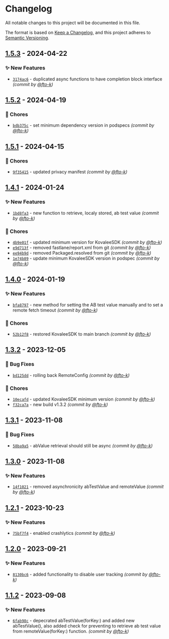 # Changelog
All notable changes to this project will be documented in this file.

The format is based on [Keep a Changelog](https://keepachangelog.com/en/1.0.0/),
and this project adheres to [Semantic Versioning](https://semver.org/spec/v2.0.0.html).

## [1.5.3] - 2024-04-22
### :sparkles: New Features
- [`3174ac6`](https://github.com/cotyapps/KovaleeRemoteConfig-iOS/commit/3174ac69a7a1f0dc18b31b4ed5a55cb02775f121) - duplicated async functions to have completion block interface *(commit by [@fto-k](https://github.com/fto-k))*


## [1.5.2] - 2024-04-19
### :wrench: Chores
- [`bdb375c`](https://github.com/cotyapps/KovaleeRemoteConfig-iOS/commit/bdb375caf2b97ae6865e448fd0dc98ab1639d23a) - set minimum dependency version in podspecs *(commit by [@fto-k](https://github.com/fto-k))*


## [1.5.1] - 2024-04-15
### :wrench: Chores
- [`9f35415`](https://github.com/cotyapps/KovaleeRemoteConfig-iOS/commit/9f354156304a69b8ad697bec1551e5a771e70da9) - updated privacy manifest *(commit by [@fto-k](https://github.com/fto-k))*


## [1.4.1] - 2024-01-24
### :sparkles: New Features
- [`1bd8fa3`](https://github.com/cotyapps/KovaleeRemoteConfig-iOS/commit/1bd8fa311d557e5c10c7298e40383c1e0ae6322a) - new function to retrieve, localy stored, ab test value *(commit by [@fto-k](https://github.com/fto-k))*

### :wrench: Chores
- [`4b9e01f`](https://github.com/cotyapps/KovaleeRemoteConfig-iOS/commit/4b9e01f1d1810c6f715ac5a8d5206c596dd4bd06) - updated minimum version for KovaleeSDK *(commit by [@fto-k](https://github.com/fto-k))*
- [`e9d713f`](https://github.com/cotyapps/KovaleeRemoteConfig-iOS/commit/e9d713fa19a8ef712751e21890e6c87d679d6f0f) - removed fastlane/report.xml from git *(commit by [@fto-k](https://github.com/fto-k))*
- [`ee94b9d`](https://github.com/cotyapps/KovaleeRemoteConfig-iOS/commit/ee94b9de5120b72fdb6dc3f461208a74035a7c18) - removed Packaged.resolved from git *(commit by [@fto-k](https://github.com/fto-k))*
- [`1e74b89`](https://github.com/cotyapps/KovaleeRemoteConfig-iOS/commit/1e74b89d490ec769b612f9db3c9e71c130484c5b) - update minimum KovaleeSDK version in podspec *(commit by [@fto-k](https://github.com/fto-k))*


## [1.4.0] - 2024-01-19
### :sparkles: New Features
- [`bfa8797`](https://github.com/cotyapps/KovaleeRemoteConfig-iOS/commit/bfa8797d4d641f11c0caa0a41bfd97bef62e1dbf) - new method for setting the AB test value manually and to set a remote fetch timeout *(commit by [@fto-k](https://github.com/fto-k))*

### :wrench: Chores
- [`52b12f8`](https://github.com/cotyapps/KovaleeRemoteConfig-iOS/commit/52b12f80002421fdd78b0455c0b269cf655d9b3d) - restored KovaleeSDK to main branch *(commit by [@fto-k](https://github.com/fto-k))*


## [1.3.2] - 2023-12-05
### :bug: Bug Fixes
- [`bd125dd`](https://github.com/cotyapps/KovaleeRemoteConfig-iOS/commit/bd125dd841abc54d2c014527b1bb97f609d1c237) - rolling back RemoteConfig *(commit by [@fto-k](https://github.com/fto-k))*

### :wrench: Chores
- [`10ecafd`](https://github.com/cotyapps/KovaleeRemoteConfig-iOS/commit/10ecafd712bc9bd01ac7dd9ab79bf28698c0eb09) - updated KovaleeSDK minimum version *(commit by [@fto-k](https://github.com/fto-k))*
- [`f32ca7a`](https://github.com/cotyapps/KovaleeRemoteConfig-iOS/commit/f32ca7ad75e8abdfcb29f552c78d2404bbb25dc3) - new build v1.3.2 *(commit by [@fto-k](https://github.com/fto-k))*


## [1.3.1] - 2023-11-08
### :bug: Bug Fixes
- [`58ba9a5`](https://github.com/cotyapps/KovaleeRemoteConfig-iOS/commit/58ba9a559e471ac8b8428599f7885b82b7460000) - abValue retrieval should still be async *(commit by [@fto-k](https://github.com/fto-k))*


## [1.3.0] - 2023-11-08
### :sparkles: New Features
- [`14f1021`](https://github.com/cotyapps/KovaleeRemoteConfig-iOS/commit/14f1021e011f6598a33ba0348f3d8fe2365a7d2e) - removed asynchronicity abTestValue and remoteValue *(commit by [@fto-k](https://github.com/fto-k))*


## [1.2.1] - 2023-10-23
### :sparkles: New Features
- [`75bf7f4`](https://github.com/cotyapps/KovaleeRemoteConfig-iOS/commit/75bf7f4fe9ce0a85d0c3f54b8c5610b03fc2a90b) - enabled crashlytics *(commit by [@fto-k](https://github.com/fto-k))*


## [1.2.0] - 2023-09-21
### :sparkles: New Features
- [`8130bc6`](https://github.com/cotyapps/KovaleeRemoteConfig-iOS/commit/8130bc610d75f5b9ad2402461ed29c3a62f76a04) - added functionality to disable user tracking *(commit by [@fto-k](https://github.com/fto-k))*


## [1.1.2] - 2023-09-08
### :sparkles: New Features
- [`6fab98c`](https://github.com/cotyapps/KovaleeRemoteConfig-iOS/commit/6fab98c935c70dd5134e32865a3e424213468807) - depecrated abTestValue(forKey:) and added new abTestValue(), also added check for preventing to retrieve ab test value from remoteValue(forKey:) function. *(commit by [@fto-k](https://github.com/fto-k))*


[1.1.2]: https://github.com/cotyapps/KovaleeRemoteConfig-iOS/compare/1.1.1...1.1.2
[1.2.0]: https://github.com/cotyapps/KovaleeRemoteConfig-iOS/compare/1.1.2...1.2.0
[1.2.1]: https://github.com/cotyapps/KovaleeRemoteConfig-iOS/compare/1.2.0...1.2.1
[1.3.0]: https://github.com/cotyapps/KovaleeRemoteConfig-iOS/compare/1.2.1...1.3.0
[1.3.1]: https://github.com/cotyapps/KovaleeRemoteConfig-iOS/compare/1.3.0...1.3.1
[1.3.2]: https://github.com/cotyapps/KovaleeRemoteConfig-iOS/compare/1.3.1...1.3.2
[1.4.0]: https://github.com/cotyapps/KovaleeRemoteConfig-iOS/compare/1.3.2...1.4.0
[1.4.1]: https://github.com/cotyapps/KovaleeRemoteConfig-iOS/compare/1.4.0...1.4.1
[1.5.1]: https://github.com/cotyapps/KovaleeRemoteConfig-iOS/compare/1.5.0...1.5.1
[1.5.2]: https://github.com/cotyapps/KovaleeRemoteConfig-iOS/compare/1.5.1...1.5.2
[1.5.3]: https://github.com/cotyapps/KovaleeRemoteConfig-iOS/compare/1.5.2...1.5.3